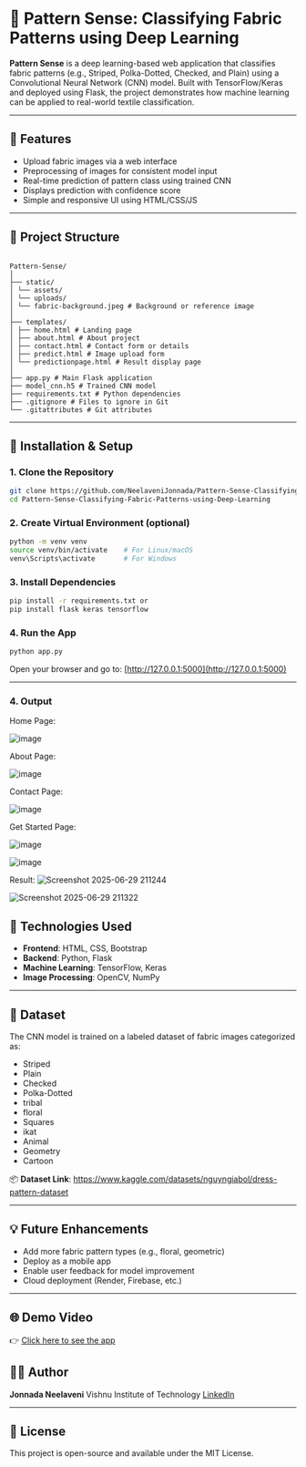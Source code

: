 
# 🎨 Pattern Sense: Classifying Fabric Patterns using Deep Learning

**Pattern Sense** is a deep learning-based web application that classifies fabric patterns (e.g., Striped, Polka-Dotted, Checked, and Plain) using a Convolutional Neural Network (CNN) model. Built with TensorFlow/Keras and deployed using Flask, the project demonstrates how machine learning can be applied to real-world textile classification.

---

## 📌 Features

- Upload fabric images via a web interface
- Preprocessing of images for consistent model input
- Real-time prediction of pattern class using trained CNN
- Displays prediction with confidence score
- Simple and responsive UI using HTML/CSS/JS

---

## 📁 Project Structure

```

Pattern-Sense/
│
├── static/
│ └── assets/
│ └── uploads/
│ └── fabric-background.jpeg # Background or reference image
│
├── templates/
│ ├── home.html # Landing page
│ ├── about.html # About project
│ ├── contact.html # Contact form or details
│ ├── predict.html # Image upload form
│ └── predictionpage.html # Result display page
│
├── app.py # Main Flask application
├── model_cnn.h5 # Trained CNN model
├── requirements.txt # Python dependencies
├── .gitignore # Files to ignore in Git
└── .gitattributes # Git attributes

````

---

## 🚀 Installation & Setup

### 1. Clone the Repository

```bash
git clone https://github.com/NeelaveniJonnada/Pattern-Sense-Classifying-Fabric-Patterns-using-Deep-Learning.git
cd Pattern-Sense-Classifying-Fabric-Patterns-using-Deep-Learning
````

### 2. Create Virtual Environment (optional)

```bash
python -m venv venv
source venv/bin/activate    # For Linux/macOS
venv\Scripts\activate       # For Windows
```

### 3. Install Dependencies

```bash
pip install -r requirements.txt or
pip install flask keras tensorflow

```

### 4. Run the App

```bash
python app.py
```

Open your browser and go to: [http://127.0.0.1:5000](http://127.0.0.1:5000)

---


### 4. Output

Home Page:

![image](https://github.com/user-attachments/assets/8c240fb2-285a-4981-aecb-bb5727ba4290)

About Page:

![image](https://github.com/user-attachments/assets/8b4a5329-af44-48db-a97c-4bc46ed7cb49)

Contact Page:

![image](https://github.com/user-attachments/assets/8e1cd8e2-814a-4dba-adfe-5a35680cec25)

Get Started Page:

![image](https://github.com/user-attachments/assets/202b0c4d-7ca3-4f3d-bd6f-220cbb843c80)


![image](https://github.com/user-attachments/assets/36509160-c4a3-47ff-b14c-fcfedc7733e6)

Result:
![Screenshot 2025-06-29 211244](https://github.com/user-attachments/assets/d0d1b57a-35e5-4a20-970f-306794783cfa)

![Screenshot 2025-06-29 211322](https://github.com/user-attachments/assets/b1cbf0ed-70db-4d08-a295-fe03cb94f8fd)


## 🧠 Technologies Used

* **Frontend**: HTML, CSS, Bootstrap
* **Backend**: Python, Flask
* **Machine Learning**: TensorFlow, Keras
* **Image Processing**: OpenCV, NumPy

---

## 🧪 Dataset

The CNN model is trained on a labeled dataset of fabric images categorized as:

* Striped
* Plain
* Checked
* Polka-Dotted
* tribal
* floral
* Squares
* ikat
* Animal
* Geometry
* Cartoon

📦 **Dataset Link**: https://www.kaggle.com/datasets/nguyngiabol/dress-pattern-dataset

---

## 💡 Future Enhancements

* Add more fabric pattern types (e.g., floral, geometric)
* Deploy as a mobile app
* Enable user feedback for model improvement
* Cloud deployment (Render, Firebase, etc.)

---
## 🌐 Demo Video

👉 [Click here to see the app](https://www.youtube.com/watch?v=u5t3oczmFHA)
## 👩‍💻 Author

**Jonnada Neelaveni**
Vishnu Institute of Technology
[LinkedIn](https://www.linkedin.com/in/neelaveni-jonnada-901ba02ab/) 

---

## 📌 License

This project is open-source and available under the MIT License.



